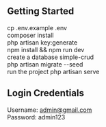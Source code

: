 ## Getting Started

cp .env.example .env <br />
composer install <br />
php artisan key:generate <br />
npm install && npm run dev <br />
create a database simple-crud <br />
php artisan migrate --seed <br />
run the project php artisan serve <br />

## Login Credentials

Username: admin@gmail.com <br />
Password: admin123
